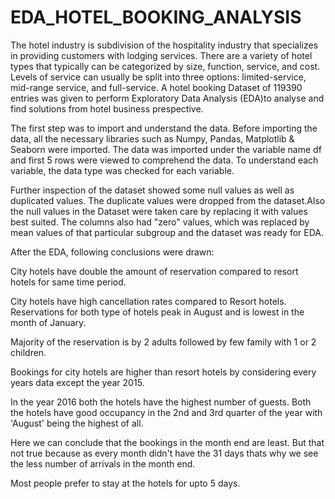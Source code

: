 # EDA_HOTEL_BOOKING_ANALYSIS

The hotel industry is subdivision of the hospitality industry that specializes in providing customers with lodging services. There are a variety of hotel types that typically can be categorized by size, function, service, and cost. Levels of service can usually be split into three options: limited-service, mid-range service, and full-service. A hotel booking Dataset of 119390 entries was given to perform Exploratory Data Analysis (EDA)to analyse and find solutions from hotel business prespective.

The first step was to import and understand the data. Before importing the data, all the necessary libraries such as Numpy, Pandas, Matplotlib & Seaborn were imported. The data was imported under the variable name df and first 5 rows were viewed to comprehend the data. To understand each variable, the data type was checked for each variable.

Further inspection of the dataset showed some null values as well as duplicated values. The duplicate values were dropped from the dataset.Also the null values in the Dataset were taken care by replacing it with values best suited. The columns also had "zero" values, which was replaced by mean values of that particular subgroup and the dataset was ready for EDA.

After the EDA, following conclusions were drawn:

City hotels have double the amount of reservation compared to resort hotels for same time period.

City hotels have high cancellation rates compared to Resort hotels. Reservations for both type of hotels peak in August and is lowest in the month of January.

Majority of the reservation is by 2 adults followed by few family with 1 or 2 children.

Bookings for city hotels are higher than resort hotels by considering every years data except the year 2015.

In the year 2016 both the hotels have the highest number of guests. Both the hotels have good occupancy in the 2nd and 3rd quarter of the year with 'August' being the highest of all.

Here we can conclude that the bookings in the month end are least. But that not true because as every month didn't have the 31 days thats why we see the less number of arrivals in the month end.

Most people prefer to stay at the hotels for upto 5 days.
